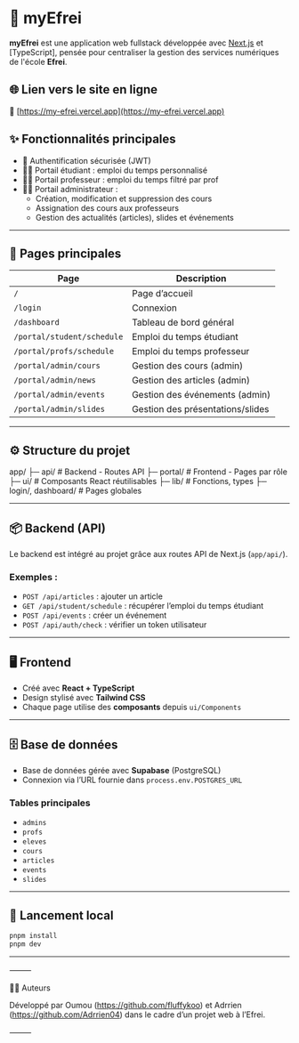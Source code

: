# 📘 myEfrei

**myEfrei** est une application web fullstack développée avec [Next.js](https://nextjs.org/) et [TypeScript], pensée pour centraliser la gestion des services numériques de l'école **Efrei**.

## 🌐 Lien vers le site en ligne

🔗 [https://my-efrei.vercel.app](https://my-efrei.vercel.app)

## ✨ Fonctionnalités principales

- 🔐 Authentification sécurisée (JWT)
- 👩‍🎓 Portail étudiant : emploi du temps personnalisé
- 👨‍🏫 Portail professeur : emploi du temps filtré par prof
- 🧑‍💼 Portail administrateur :
  - Création, modification et suppression des cours
  - Assignation des cours aux professeurs
  - Gestion des actualités (articles), slides et événements

---

## 📑 Pages principales

| Page                       | Description                      |
| -------------------------- | -------------------------------- |
| `/`                        | Page d’accueil                   |
| `/login`                   | Connexion                        |
| `/dashboard`               | Tableau de bord général          |
| `/portal/student/schedule` | Emploi du temps étudiant         |
| `/portal/profs/schedule`   | Emploi du temps professeur       |
| `/portal/admin/cours`      | Gestion des cours (admin)        |
| `/portal/admin/news`       | Gestion des articles (admin)     |
| `/portal/admin/events`     | Gestion des événements (admin)   |
| `/portal/admin/slides`     | Gestion des présentations/slides |

---

## ⚙️ Structure du projet

app/
├─ api/ # Backend - Routes API
├─ portal/ # Frontend - Pages par rôle
├─ ui/ # Composants React réutilisables
├─ lib/ # Fonctions, types
├─ login/, dashboard/ # Pages globales

---

## 📦 Backend (API)

Le backend est intégré au projet grâce aux routes API de Next.js (`app/api/`).

### Exemples :

- `POST /api/articles` : ajouter un article
- `GET /api/student/schedule` : récupérer l’emploi du temps étudiant
- `POST /api/events` : créer un événement
- `POST /api/auth/check` : vérifier un token utilisateur

---

## 🖥️ Frontend

- Créé avec **React + TypeScript**
- Design stylisé avec **Tailwind CSS**
- Chaque page utilise des **composants** depuis `ui/Components`

---

## 🗄️ Base de données

- Base de données gérée avec **Supabase** (PostgreSQL)
- Connexion via l’URL fournie dans `process.env.POSTGRES_URL`

### Tables principales

- `admins`
- `profs`
- `eleves`
- `cours`
- `articles`
- `events`
- `slides`

---

## 🚀 Lancement local

```bash
pnpm install
pnpm dev
```

---

⸻

🧑‍💻 Auteurs

Développé par Oumou (https://github.com/fluffykoo) et Adrrien (https://github.com/Adrrien04) dans le cadre d’un projet web à l’Efrei.

⸻
